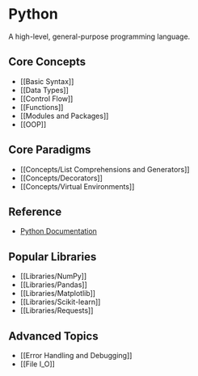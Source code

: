 
# Python

A high-level, general-purpose programming language.

## Core Concepts

*   [[Basic Syntax]]
*   [[Data Types]]
*   [[Control Flow]]
*   [[Functions]]
*   [[Modules and Packages]]
*   [[OOP]]

## Core Paradigms

*   [[Concepts/List Comprehensions and Generators]]
*   [[Concepts/Decorators]]
*   [[Concepts/Virtual Environments]]

## Reference

*   [Python Documentation](https://docs.python.org/3/)

## Popular Libraries

*   [[Libraries/NumPy]]
*   [[Libraries/Pandas]]
*   [[Libraries/Matplotlib]]
*   [[Libraries/Scikit-learn]]
*   [[Libraries/Requests]]

## Advanced Topics

*   [[Error Handling and Debugging]]
*   [[File I_O]]
